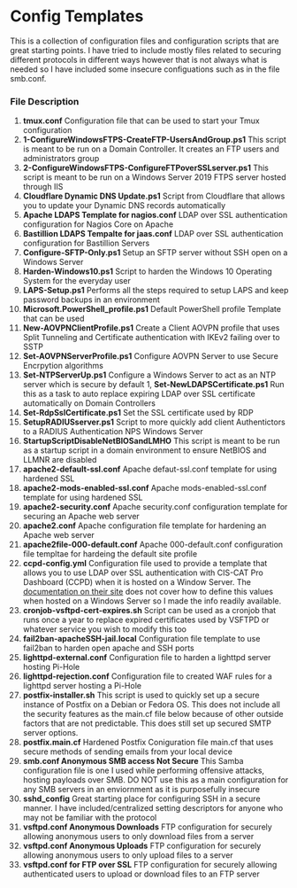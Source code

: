 # Config Templates
This is a collection of configuration files and configuration scripts that are great starting points. I have tried to include mostly files related to securing different protocols in different ways however that is not always what is needed so I have included some insecure configuations such as in the file smb.conf.

### File Description
1. __tmux.conf__ Configuration file that can be used to start your Tmux configuration
1. __1-ConfigureWindowsFTPS-CreateFTP-UsersAndGroup.ps1__ This script is meant to be run on a Domain Controller. It creates an FTP users and administrators group
1. __2-ConfigureWindowsFTPS-ConfigureFTPoverSSLserver.ps1__ This script is meant to be run on a Windows Server 2019 FTPS server hosted through IIS
1. __Cloudflare Dynamic DNS Update.ps1__ Script from Cloudflare that allows you to update your Dynamic DNS records automatically
1. __Apache LDAPS Template for nagios.conf__ LDAP over SSL authentication configuration for Nagios Core on Apache
1. __Bastillion LDAPS Tempalte for jaas.conf__ LDAP over SSL authentication configuration for Bastillion Servers
1. __Configure-SFTP-Only.ps1__ Setup an SFTP server without SSH open on a Windows Server
1. __Harden-Windows10.ps1__ Script to harden the Windows 10 Operating System for the everyday user
1. __LAPS-Setup.ps1__ Performs all the steps required to setup LAPS and keep password backups in an environment
1. __Microsoft.PowerShell_profile.ps1__ Default PowerShell profile Template that can be used
1. __New-AOVPNClientProfile.ps1__ Create a Client AOVPN profile that uses Split Tunneling and Certificate authentication with IKEv2 failing over to SSTP
1. __Set-AOVPNServerProfile.ps1__ Configure AOVPN Server to use Secure Encrpytion algorithms
1. __Set-NTPServerUp.ps1__ Configure a Windows Server to act as an NTP server which is secure by default
1, __Set-NewLDAPSCertificate.ps1__ Run this as a task to auto replace expiring LDAP over SSL certificate automatically on Domain Controllers
1. __Set-RdpSslCertificate.ps1__ Set the SSL certificate used by RDP
1. __SetupRADIUSserver.ps1__ Script to more quickly add client Authentictors to a RADIUS Authentication NPS Windows Server
1. __StartupScriptDisableNetBIOSandLMHO__ This script is meant to be run as a startup script in a domain environment to ensure NetBIOS and LLMNR are disabled
1. __apache2-default-ssl.conf__ Apache defaut-ssl.conf template for using hardened SSL
1. __apache2-mods-enabled-ssl.conf__ Apache mods-enabled-ssl.conf template for using hardened SSL
1. __apache2-security.conf__ Apache security.conf configuration template for securing an Apache web server
1. __apache2.conf__ Apache configuration file template for hardening an Apache web server
1. __apache2file-000-default.conf__ Apache 000-default.conf configuration file templtae for hardeing the default site profile
1. __ccpd-config.yml__ Configuration file used to provide a template that allows you to use LDAP over SSL authentication with CIS-CAT Pro Dashboard (CCPD) when it is hosted on a Window Server. The [documentation on their site](https://cis-cat-pro-dashboard.readthedocs.io/en/stable/source/Dashboard%20Deployment%20Guide%20for%20Windows/) does not cover how to define this values when hosted on a Windows Server so I made the info readily available.
1. __cronjob-vsftpd-cert-expires.sh__ Script can be used as a cronjob that runs once a year to replace expired certificates used by VSFTPD or whatever service you wish to modify this too
1. __fail2ban-apacheSSH-jail.local__ Configuration file template to use fail2ban to harden open apache and SSH ports
1. __lighttpd-external.conf__ Configuration file to harden a lighttpd server hosting Pi-Hole
1. __lighttpd-rejection.conf__ Configuration file to created WAF rules for a lighttpd server hosting a Pi-Hole
1. __postfix-installer.sh__ This script is used to quickly set up a secure instance of Postfix on a Debian or Fedora OS. This does not include all the security features as the main.cf file below because of other outside factors that are not predictable. This does still set up secured SMTP server options.
1. __postfix.main.cf__ Hardened Postfix Coniguration file main.cf that uses secure methods of sending emails from your local device 
1. __smb.conf Anonymous SMB access Not Secure__ This Samba configuration file is one I used while performing offensive attacks, hosting payloads over SMB. DO NOT use this as a main configuration for any SMB servers in an enviornment as it is purposefully insecure
1. __sshd_config__ Great starting place for configuring SSH in a secure manner. I have included/centralized setting descriptors for anyone who may not be familiar with the protocol
1. __vsftpd.conf Anonymous Downloads__ FTP configuration for securely allowing anonymous users to only download files from a server
1. __vsftpd.conf Anonymous Uploads__ FTP configuration for securely allowing anonymous users to only upload files to a server
1. __vsftpd.conf for FTP over SSL__ FTP configuration for securely allowing authenticated users to upload or download files to an FTP server
